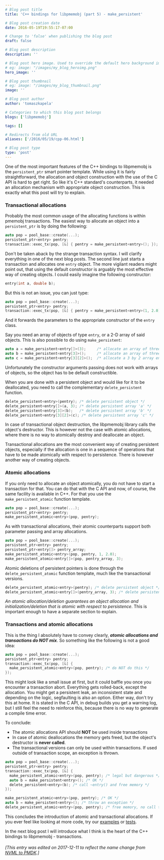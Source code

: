 ```yaml
---
# Blog post title
title: 'C++ bindings for libpmemobj (part 5) - make_persistent'

# Blog post creation date
date: 2016-05-19T19:55:17-07:00

# Change to 'false' when publishing the blog post
draft: false

# Blog post description
description: ''

# Blog post hero image. Used to override the default hero background image.
# eg: image: "/images/my_blog_heroimg.png"
hero_image: ''

# Blog post thumbnail
# eg: image: "/images/my_blog_thumbnail.png"
image: ''

# Blog post author
author: 'tomaszkapela'

# Categories to which this blog post belongs
blogs: ['libpmemobj']

tags: []

# Redirects from old URL
aliases: ['/2016/05/19/cpp-06.html']

# Blog post type
type: 'post'
---
```


One of the most important features of the C++ bindings to libpmemobj is the
`persistent_ptr` smart pointer template. While using it is fairly
straightforward, the allocation and object construction with the use of the C
API is hard to get right. So like it's C++ standard's counterparts, it needed an
allocation mechanism with appropriate object construction. This is exactly what
this post will try to explain.

### Transactional allocations

Probably the most common usage of the allocating functions is within pmemobj
transactions. The easiest way to allocate an object into a `persistent_ptr` is
by doing the following:

```c++
auto pop = pool_base::create(...);
persistent_ptr<entry> pentry;
transaction::exec_tx(pop, [&] { pentry = make_persistent<entry>(); });
```

Don't be taken aback by the strange transaction syntax. I will clarify
everything in one of the next blog posts. The second line just starts
a transaction and allocates one `entry` object. The more vigilant readers might
point out, that using the default constructor is arguably the most effective
way of creating objects. I could easily imagine the following constructor:

```c++
entry(int a, double b);
```

But this is not an issue, you can just type:

```c++
auto pop = pool_base::create(...);
persistent_ptr<entry> pentry;
transaction::exec_tx(pop, [&] { pentry = make_persistent<entry>(1, 2.0); });
```

And it forwards the parameters to the appropriate constructor of the `entry`
class.

Say you need an array of objects of type `entry`, or a 2-D array of said
objects. This is also possible to do using `make_persistent`:

```c++
auto a = make_persistent<entry[]>(3);     /* allocate an array of three entries */
auto b = make_persistent<entry[3]>();     /* allocate an array of three entries */
auto c = make_persistent<entry[3][2]>();  /* allocate a 3 by 2 array entries */
```

Unfortunately the constructor arguments passing does not work with arrays of
objects, so the object has to be default constructible.

When you are done with a persistent object and would like for it to be
deallocated, you need to call the complementary `delete_persistent` function.

```c++
delete_persistent<entry>(pentry); /* delete persistent object */
delete_persistent<entry[]>(a, 3); /* delete persistent array 'a' */
delete_persistent<entry[3]>(b);   /* delete persistent array 'b' */
delete_persistent<entry[3][2]>(c); /* delete persistent array 'c' */
```

In case of transactional object destruction, the libpmemobj library calls the object's
destructor. This is however not the case with atomic allocations, where there
is no way to atomically destroy and deallocate an object.

Transactional allocations are the most convenient way of creating persistent
objects, especially if the allocation is one in a sequence of operations that
have to be made atomically with respect to persistence. There is however another
way of creating objects.

### Atomic allocations

If you only need to allocate an object atomically, you do not have to start a
transaction for that. You can do that with the C API and now, of course, the
same facility is available in C++. For that you use the `make_persistent_atomic`
function template.

```c++
auto pop = pool_base::create(...);
persistent_ptr<entry> pentry;
make_persistent_atomic<entry>(pop, pentry);
```

As with transactional allocations, their atomic counterparts support both
parameter passing and array allocations.

```c++
auto pop = pool_base::create(...);
persistent_ptr<entry> pentry;
persistent_ptr<entry[]> pentry_array;
make_persistent_atomic<entry>(pop, pentry, 1, 2.0);
make_persistent_atomic<entry[]>(pop, pentry_array, 3);
```

Atomic deletions of persistent pointers is done through the
`delete_persistent_atomic` function template, much like the transactional
versions.

```c++
delete_persistent_atomic<entry>(pentry); /* delete persistent object */
delete_persistent_atomic<entry[]>(pentry_array, 3); /* delete persistent array 'a' */
```

_An atomic allocation/deletion guarantees an object allocation and
initialization/deletion that is atomic with respect to persistence_. This is
important enough to have a separate section to explain.

### Transactions and atomic allocations

This is the thing I absolutely have to convey clearly, **_atomic allocations and
transactions do NOT mix_**. So something like the following is not a good idea:

```c++
auto pop = pool_base::create(...);
persistent_ptr<entry> pentry;
transaction::exec_tx(pop, [&] {
  make_persistent_atomic<entry>(pop, pentry); /* do NOT do this */
});
```

This might look like a small issue at first, but it could baffle you once you
encounter a transaction abort. Everything gets rolled-back, except the
allocation. You might get a persistent leak, an inconsistent state and depending
on the logic, segfaulting is also an option. Either way, don't try this at home.
It is stated in the C API, in debug builds you get a warning log, but I still
feel the need to reinforce this, because there is no way to generate
a compile time error.

To conclude:

- The atomic allocations API should **NOT** be used inside transactions
- In case of atomic deallocations the memory gets freed, but the object's
  destructor is **never called**.
- The transactional versions can only be used within transactions. If used
  outside of transaction scope, an exception is thrown.

```c++
auto pop = pool_base::create(...);
persistent_ptr<entry> pentry;
transaction::exec_tx(pop, [&] {
  make_persistent_atomic<entry>(pop, pentry); /* legal but dangerous */
  auto b = make_persistent<entry>(); /* OK */
  delete_persistent<entry>(b); /* call ~entry() and free memory */
});

make_persistent_atomic<entry>(pop, pentry); /* OK */
auto b = make_persistent<entry>(); /* throw an exception */
delete_persistent_atomic<entry>(pop, pentry); /* free memory, no call to ~entry() */
```

This concludes the introduction of atomic and transactional allocations. If you
ever feel like looking at more code, try our [examples][f8602ec1] or
[tests][8e3dfe2a].

In the next blog post I will introduce what I think is the heart of the C++
bindings to libpmemobj - transactions.

[f8602ec1]: https://github.com/pmem/pmdk/tree/master/src/examples/libpmemobj 'Libpmemobj examples'
[8e3dfe2a]: https://github.com/pmem/pmdk/tree/master/src/test 'PMDK tests'

###### [This entry was edited on 2017-12-11 to reflect the name change from [NVML to PMDK](/blog/2017/12/announcing-the-persistent-memory-development-kit).]
